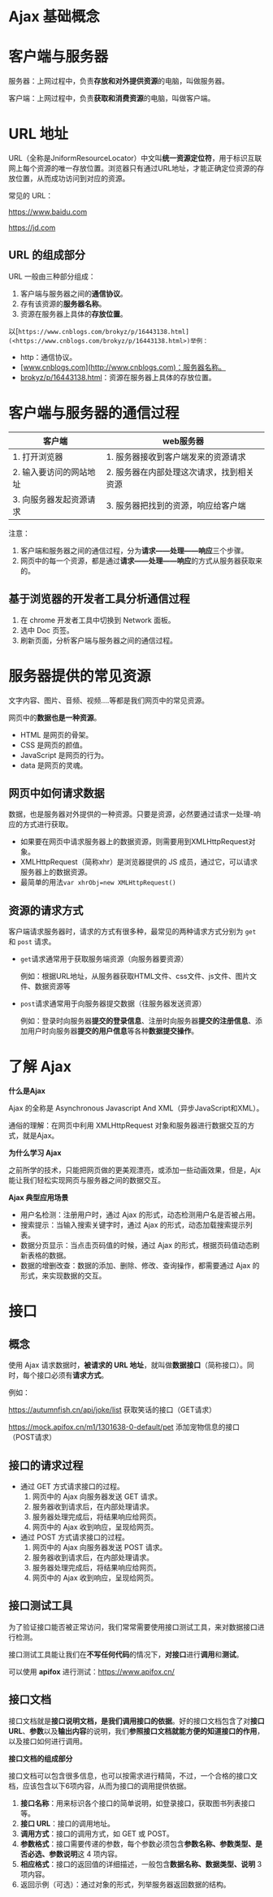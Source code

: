 # Ajax 基础概念

# 客户端与服务器

服务器：上网过程中，负责**存放和对外提供资源**的电脑，叫做服务器。

客户端：上网过程中，负责**获取和消费资源**的电脑，叫做客户端。

# URL 地址

URL（全称是JniformResourceLocator）中文叫**统一资源定位符**，用于标识互联网上每个资源的唯一存放位置。浏览器只有通过URL地址，才能正确定位资源的存放位置，从而成功访问到对应的资源。

常见的 URL：

https://www.baidu.com

https://jd.com

## URL 的组成部分

URL 一般由三种部分组成：

1. 客户端与服务器之间的**通信协议**。
2. 存有该资源的**服务器名称**。
3. 资源在服务器上具体的**存放位置**。

以[`https://www.cnblogs.com/brokyz/p/16443138.html](<https://www.cnblogs.com/brokyz/p/16443138.html>)举例：`

- http：通信协议。
- [www.cnblogs.com](http://www.cnblogs.com)：服务器名称。
- [brokyz/p/16443138.html](https://www.cnblogs.com/brokyz/p/16443138.html)：资源在服务器上具体的存放位置。

# 客户端与服务器的通信过程

| 客户端                  | web服务器                                 |
| ----------------------- | ----------------------------------------- |
| 1. 打开浏览器           | 1. 服务器接收到客户端发来的资源请求       |
| 2. 输入要访问的网站地址 | 2. 服务器在内部处理这次请求，找到相关资源 |
| 3. 向服务器发起资源请求 | 3. 服务器把找到的资源，响应给客户端       |

注意：

1. 客户端和服务器之间的通信过程，分为**请求——处理——响应**三个步骤。
2. 网页中的每一个资源，都是通过**请求——处理——响应**的方式从服务器获取来的。

## 基于浏览器的开发者工具分析通信过程

1. 在 chrome 开发者工具中切换到 Network 面板。
2. 选中 Doc 页签。
3. 刷新页面，分析客户端与服务器之间的通信过程。

# 服务器提供的常见资源

文字内容、图片、音频、视频….等都是我们网页中的常见资源。

网页中的**数据也是一种资源**。

- HTML 是网页的骨架。
- CSS 是网页的颜值。
- JavaScript 是网页的行为。
- data 是网页的灵魂。

## 网页中如何请求数据

数据，也是服务器对外提供的一种资源。只要是资源，必然要通过请求一处理-响应的方式进行获取。

- 如果要在网页中请求服务器上的数据资源，则需要用到XMLHttpRequest对象。
- XMLHttpRequest（简称xhr）是浏览器提供的 JS 成员，通过它，可以请求服务器上的数据资源。
- 最简单的用法`var xhrObj=new XMLHttpRequest()`

## 资源的请求方式

客户端请求服务器时，请求的方式有很多种，最常见的两种请求方式分别为 `get` 和 `post` 请求。

- `get`请求通常用于获取服务端资源（向服务器要资源）

  例如：根据URL地址，从服务器获取HTML文件、css文件、js文件、图片文件、数据资源等

- `post`请求通常用于向服务器提交数据（往服务器发送资源）

  例如：登录时向服务器**提交的登录信息**、注册时向服务器**提交的注册信息**、添加用户时向服务器**提交的用户信息**等各种**数据提交操作**。

# 了解 Ajax

**什么是Ajax**

Ajax 的全称是 Asynchronous Javascript And XML（异步JavaScript和XML）。

通俗的理解：在网页中利用 XMLHttpRequest 对象和服务器进行数据交互的方式，就是Ajax。

**为什么学习 Ajax**

之前所学的技术，只能把网页做的更美观漂亮，或添加一些动画效果，但是，Ajx能让我们轻松实现网页与服务器之间的数据交互。

**Ajax 典型应用场景**

- 用户名检测：注册用户时，通过 Ajax 的形式，动态检测用户名是否被占用。
- 搜索提示：当输入搜索关键字时，通过 Ajax 的形式，动态加载搜索提示列表。
- 数据分页显示：当点击页码值的时候，通过 Ajax 的形式，根据页码值动态刷新表格的数据。
- 数据的增删改查：数据的添加、删除、修改、查询操作，都需要通过 Ajax 的形式，来实现数据的交互。

# 接口

## 概念

使用 Ajax 请求数据时，**被请求的 URL 地址**，就叫做**数据接口**（简称接口）。同时，每个接口必须有**请求方式**。

例如：

https://autumnfish.cn/api/joke/list   获取笑话的接口（GET请求）

https://mock.apifox.cn/m1/1301638-0-default/pet  添加宠物信息的接口（POST请求）

## 接口的请求过程

- 通过 GET 方式请求接口的过程。
  1. 网页中的 Ajax 向服务器发送 GET 请求。
  2. 服务器收到请求后，在内部处理请求。
  3. 服务器处理完成后，将结果响应给网页。
  4. 网页中的 Ajax 收到响应，呈现给网页。
- 通过 POST 方式请求接口的过程。
  1. 网页中的 Ajax 向服务器发送 POST 请求。
  2. 服务器收到请求后，在内部处理请求。
  3. 服务器处理完成后，将结果响应给网页。
  4. 网页中的 Ajax 收到响应，呈现给网页。

## 接口测试工具

为了验证接口能否被正常访问，我们常常需要使用接口测试工具，来对数据接口进行检测。

接口测试工具能让我们在**不写任何代码**的情况下，**对接口**进行**调用**和**测试**。

可以使用 **apifox** 进行测试：https://www.apifox.cn/

## 接口文档

接口文档就是**接口说明文档，是我们调用接口的依据**。好的接口文档包含了对**接口 URL**、**参数**以及**输出内容**的说明，我们**参照接口文档就能方便的知道接口的作用**，以及接口如何进行调用。

**接口文档的组成部分**

接口文档可以包含很多信息，也可以按需求进行精简，不过，一个合格的接口文档，应该包含以下6项内容，从而为接口的调用提供依据。

1. **接口名称**：用来标识各个接口的简单说明，如登录接口，获取图书列表接口等。
2. **接口 URL**：接口的调用地址。
3. **调用方式**：接口的调用方式，如 GET 或 POST。
4. **参数格式**：接口需要传递的参数，每个参数必须包含**参数名称、参数类型、是否必选、参数说明**这 4 项内容。
5. **相应格式**：接口的返回值的详细描述，一般包含**数据名称、数据类型、说明** 3 项内容。
6. 返回示例（可选）：通过对象的形式，列举服务器返回数据的结构。